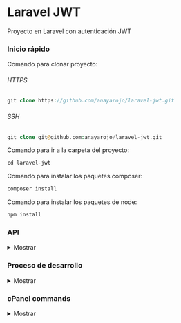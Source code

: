 # Laravel JWT
Proyecto en Laravel con autenticación JWT

### Inicio rápido

Comando para clonar proyecto:

###### HTTPS
```php
git clone https://github.com/anayarojo/laravel-jwt.git
```

###### SSH
```php
git clone git@github.com:anayarojo/laravel-jwt.git
```

Comando para ir a la carpeta del proyecto:
```php
cd laravel-jwt
```

Comando para instalar los paquetes composer:
```php
composer install
```

Comando para instalar los paquetes de node:
```php
npm install
```
### API
<details>
  <summary>Mostrar</summary><p></p>

#### Register

Method: `POST`

URL: `{{host}}/api/register`

Body:
```json
{
	"name": "{{name}}",
	"email": "{{email}}",
	"password": "{{password}}",
	"password_confirmation": "{{password}}"
}
```

Response:
```json
{
    "user": {
        "name": "Test1",
        "email": "test1@email.com",
        "updated_at": "2020-03-26 19:05:51",
        "created_at": "2020-03-26 19:05:51",
        "id": 2
    },
    "token": "eyJ0eXAiOiJKV1QiLCJhbGciOiJIUzI1NiJ9.eyJpc3MiOiJodHRwOlwvXC9sYXJhdmVsLWp3dC5yYW5heWFyb2pvLmNvbVwvXC9hcGlcL3JlZ2lzdGVyIiwiaWF0IjoxNTg1MjQ5NTUxLCJleHAiOjE1ODUyNTMxNTEsIm5iZiI6MTU4NTI0OTU1MSwianRpIjoidHlrMlpkVXhwZTF6bDcybyIsInN1YiI6MiwicHJ2IjoiMjNiZDVjODk0OWY2MDBhZGIzOWU3MDFjNDAwODcyZGI3YTU5NzZmNyJ9.ApagcOAEUBQYL2BeEYDuiiEAK2HElOuV84mshs6ScNg"
}
```

#### Login

Method: `POST`

URL: `{{host}}/api/login`

Body:
```json
{
	"email": "{{email}}",
	"password": "{{password}}"
}
```

Response:
```json
{
    "token": "eyJ0eXAiOiJKV1QiLCJhbGciOiJIUzI1NiJ9.eyJpc3MiOiJodHRwOlwvXC9sYXJhdmVsLWp3dC5yYW5heWFyb2pvLmNvbVwvXC9hcGlcL3JlZ2lzdGVyIiwiaWF0IjoxNTg1MjQ5NTUxLCJleHAiOjE1ODUyNTMxNTEsIm5iZiI6MTU4NTI0OTU1MSwianRpIjoidHlrMlpkVXhwZTF6bDcybyIsInN1YiI6MiwicHJ2IjoiMjNiZDVjODk0OWY2MDBhZGIzOWU3MDFjNDAwODcyZGI3YTU5NzZmNyJ9.ApagcOAEUBQYL2BeEYDuiiEAK2HElOuV84mshs6ScNg"
}
```

#### Open

Method: `GET`

URL: `{{host}}/api/open`

Response:
```json
{
    "data": "This data is open and can be accessed without the client being authenticated"
}
```

#### Closed

Method: `GET`

URL: `{{host}}/api/closed`

Headers:
```json
    "Authorization": "Bearer eyJ0eXAiOiJKV1QiLCJhbGciOiJIUzI1NiJ9.eyJpc3MiOiJodHRwOlwvXC9sYXJhdmVsLWp3dC5yYW5heWFyb2pvLmNvbVwvXC9hcGlcL2xvZ2luIiwiaWF0IjoxNTg1MTkwMDMxLCJleHAiOjE1ODUxOTM2MzEsIm5iZiI6MTU4NTE5MDAzMSwianRpIjoiS3R6bDdWckE0SXh6OE1heSIsInN1YiI6MSwicHJ2IjoiMjNiZDVjODk0OWY2MDBhZGIzOWU3MDFjNDAwODcyZGI3YTU5NzZmNyJ9.5NNXWCFh6o1d1vv-goRA8l1OhfmWFh9HHBR5fO7YRn0"
```

Response:
```json
{
    "data": "This data is open and can be accessed without the client being authenticated"
}
```

</details>

### Proceso de desarrollo

<details>
  <summary>Mostrar</summary><p></p>

Ejecutar comando para crear proyecto Laravel:
```bash
composer create-project --prefer-dist laravel/laravel laravel-jwt "5.4.*"
```

Ejecutar comando para instalar los paquetes composer:
```bash
composer install
```

Ejecutar comando para instalar los paquetes node:
```bash
npm install
```

Ejecutar comando para instalar JWT authentication:
```bash
composer require tymon/jwt-auth:dev-develop --prefer-source
```

Agregar el siguiente provider al array de providers en el archivo config/app.php:

```php
[...]
Tymon\JWTAuth\Providers\LaravelServiceProvider::class,
[...]
```

Agregar los siguientes alias al array de alias:
```bash
[...]
'JWTAuth' => Tymon\JWTAuth\Facades\JWTAuth::class, 
'JWTFactory' => Tymon\JWTAuth\Facades\JWTFactory::class,
[...]
```

Ejecutar comando para crear archivo de configuración para la autenticación JWT:
```bash
php artisan vendor:publish --provider="Tymon\JWTAuth\Providers\LaravelServiceProvider"
```

Ejecutar comando para crear llave secreta para la autenticación JWT en el archivo .env:
```bash
php artisan jwt:secret
```

Implementar JWTSubject en el modelo User de la siguiente manera:
```php
<?php

namespace App;

use Illuminate\Notifications\Notifiable;
use Illuminate\Foundation\Auth\User as Authenticatable;
use Tymon\JWTAuth\Contracts\JWTSubject;

class User extends Authenticatable implements JWTSubject
{
    use Notifiable;

    /**
        * The attributes that are mass assignable.
        *
        * @var array
        */
    protected $fillable = [
        'name', 'email', 'password',
    ];

    /**
        * The attributes that should be hidden for arrays.
        *
        * @var array
        */
    protected $hidden = [
        'password', 'remember_token',
    ];

    public function getJWTIdentifier()
    {
        return $this->getKey();
    }
    public function getJWTCustomClaims()
    {
        return [];
    }
}
```

Configurar conexión con la base de datos en el archivo .env:
```bash
DB_CONNECTION=mysql
DB_HOST=127.0.0.1
DB_PORT=3306
DB_DATABASE=homestead
DB_USERNAME=homestead
DB_PASSWORD=secret
```

Ejecutar comando para crear tablas del proyecto en la base de datos:
```
php artisan migrate
```


Ejecutar comandos para crear controladores:
```bash
php artisan make:controller UserController 
php artisan make:controller DataController
```

Implementar UserController de la siguiente manera:
```php
<?php

namespace App\Http\Controllers;

use App\User;
use Illuminate\Http\Request;
use Illuminate\Support\Facades\Hash;
use Illuminate\Support\Facades\Validator;
use JWTAuth;
use Tymon\JWTAuth\Exceptions\JWTException;

class UserController extends Controller
{
    public function authenticate(Request $request)
    {
        $credentials = $request->only('email', 'password');

        try {
            if (! $token = JWTAuth::attempt($credentials)) {
                return response()->json(['error' => 'invalid_credentials'], 400);
            }
        } catch (JWTException $e) {
            return response()->json(['error' => 'could_not_create_token'], 500);
        }

        return response()->json(compact('token'));
    }

    public function register(Request $request)
    {
            $validator = Validator::make($request->all(), [
            'name' => 'required|string|max:255',
            'email' => 'required|string|email|max:255|unique:users',
            'password' => 'required|string|min:6|confirmed',
        ]);

        if($validator->fails()){
                return response()->json($validator->errors()->toJson(), 400);
        }

        $user = User::create([
            'name' => $request->get('name'),
            'email' => $request->get('email'),
            'password' => Hash::make($request->get('password')),
        ]);

        $token = JWTAuth::fromUser($user);

        return response()->json(compact('user','token'),201);
    }

    public function getAuthenticatedUser()
        {
                try {

                        if (! $user = JWTAuth::parseToken()->authenticate()) {
                                return response()->json(['user_not_found'], 404);
                        }

                } catch (Tymon\JWTAuth\Exceptions\TokenExpiredException $e) {

                        return response()->json(['token_expired'], $e->getStatusCode());

                } catch (Tymon\JWTAuth\Exceptions\TokenInvalidException $e) {

                        return response()->json(['token_invalid'], $e->getStatusCode());

                } catch (Tymon\JWTAuth\Exceptions\JWTException $e) {

                        return response()->json(['token_absent'], $e->getStatusCode());

                }

                return response()->json(compact('user'));
        }
}
```

Implementar DataController de la siguiente manera:
```php
<?php

namespace App\Http\Controllers;

use Illuminate\Http\Request;

class DataController extends Controller
{
        public function open() 
        {
            $data = "This data is open and can be accessed without the client being authenticated";
            return response()->json(compact('data'),200);

        }

        public function closed() 
        {
            $data = "Only authorized users can see this";
            return response()->json(compact('data'),200);
        }
}
```

Ejecutar comando para crear middleware:
```bash
php artisan make:middleware JwtMiddleware
```

Implementar JwtMiddleware de la siguiente manera:
```
<?php

namespace App\Http\Middleware;

use Closure;
use JWTAuth;
use Exception;
use Tymon\JWTAuth\Http\Middleware\BaseMiddleware;

class JwtMiddleware extends BaseMiddleware
{

    /**
        * Handle an incoming request.
        *
        * @param  \Illuminate\Http\Request  $request
        * @param  \Closure  $next
        * @return mixed
        */
    public function handle($request, Closure $next)
    {
        try {
            $user = JWTAuth::parseToken()->authenticate();
        } catch (Exception $e) {
            if ($e instanceof \Tymon\JWTAuth\Exceptions\TokenInvalidException){
                return response()->json(['status' => 'Token is Invalid']);
            }else if ($e instanceof \Tymon\JWTAuth\Exceptions\TokenExpiredException){
                return response()->json(['status' => 'Token is Expired']);
            }else{
                return response()->json(['status' => 'Authorization Token not found']);
            }
        }
        return $next($request);
    }
}
```

Agregar JwtMiddleware al array de middlewares en el archivo app/http/Kernel.php:
```php
[...]
protected $routeMiddleware = [
    [...]
    'jwt.verify' => \App\Http\Middleware\JwtMiddleware::class,
];
[...]
```

Agregar las siguientes rutas al archivo routes/api.php:
```php
[...]
Route::post('register', 'UserController@register');
Route::post('login', 'UserController@authenticate');
Route::get('open', 'DataController@open');

Route::group(['middleware' => ['jwt.verify']], function() {
    Route::get('user', 'UserController@getAuthenticatedUser');
    Route::get('closed', 'DataController@closed');
});
```

</details>

### cPanel commands
<details>
  <summary>Mostrar</summary><p></p>

```bash
--------------------------------------------------------------
PHP
/opt/php71/bin/php
/opt/php71/bin/php artisan key:generate
/opt/php71/bin/php artisan migrate
--------------------------------------------------------------
COMPOSER
/opt/cpanel/composer/bin/composer install
/opt/cpanel/composer/bin/composer update
/opt/php71/bin/php /opt/cpanel/composer/bin/composer install
/opt/php71/bin/php /opt/cpanel/composer/bin/composer update
--------------------------------------------------------------
```

</details>
